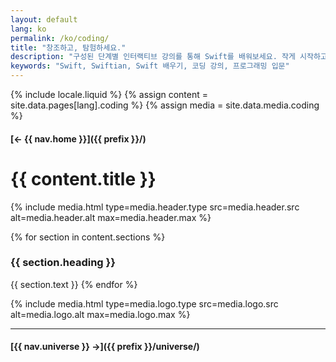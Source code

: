 ```yaml
---
layout: default
lang: ko
permalink: /ko/coding/
title: "창조하고, 탐험하세요."
description: "구성된 단계별 인터랙티브 강의를 통해 Swift를 배워보세요. 작게 시작하고, 크게 생각하며 실력을 차근차근 키워나갈 수 있습니다."
keywords: "Swift, Swiftian, Swift 배우기, 코딩 강의, 프로그래밍 입문"
---
```



{% include locale.liquid %}
{% assign content = site.data.pages[lang].coding %}
{% assign media = site.data.media.coding %}

#### [← {{ nav.home }}]({{ prefix }}/)

# {{ content.title }}

{% include media.html
  type=media.header.type
  src=media.header.src
  alt=media.header.alt
  max=media.header.max
%}

{% for section in content.sections %}
### {{ section.heading }}
{{ section.text }}
{% endfor %}

{% include media.html
  type=media.logo.type
  src=media.logo.src
  alt=media.logo.alt
  max=media.logo.max
%}

---

#### [{{ nav.universe }} →]({{ prefix }}/universe/)
